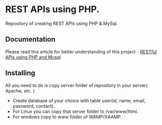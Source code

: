 # REST APIs using PHP.
Repository of creating REST APIs using PHP &amp; MySql.
## Documentation
Please read this article for better understanding of this project - [RESTful APIs using PHP and Mysql](https://kumarmanishc.medium.com/restful-apis-using-php-and-mysql-dc7e6f96db8e)
## Installing
All you need to do is copy server folder of repository in your server( Apache, etc. )
* Create database of your choice with table user(id, name, email, password, contact).
* For Linux you can copy that server folder to /var/www/html.
* For windows copy to www folder of WAMP/XAAMP.
